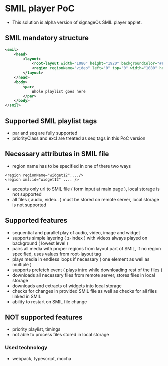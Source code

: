 # SMIL player PoC

- This solution is alpha version of signageOs SMIL player applet.


## SMIL mandatory structure
```xml
<smil>
    <head>
        <layout>
            <root-layout width="1080" height="1920" backgroundColor="#FFFFFF" />
            <region regionName="video" left="0" top="0" width="1080" height="1920" z-index="1" backgroundColor="#FFFFFF" mediaAlign="center" />
        </layout>
    </head>
    <body>
        <par> 
            Whole playlist goes here
        </par> 
    </body>
</smil>
```
## Supported SMIL  playlist tags
- par and seq are fully supported
- priorityClass and excl are treated as seq tags in this PoC version

## Necessary attributes in SMIL file
- region name has to be specified in one of there two ways
```
<region regionName="widget12"..../>
<region xml:id="widget12" .... />
```
- accepts only url to SMIL file ( form input at main page ), local storage is not supported
- all files ( audio, video.. ) must be stored on remote server,  local storage is not supported

## Supported features
- sequential and parallel play of audio, video, image and widget
- supports simple layering ( z-index ) with videos always played on background ( lowest level ) 
- pairs all media with proper regions from layout part of SMIL, if no region specified, uses values from root-layout tag
- plays media in endless loops if necessary ( one element as well as multiple )
- supports prefetch event ( plays intro while downloading rest of the files )
- downloads all necessary files from remote server, stores files in local storage
- downloads and extracts of widgets into local storage
- checks for changes in provided SMIL file as well as checks for all files linked in SMIL
- ability to restart on SMIL file change

## NOT supported features
- priority playlist, timings
- not able to process files stored in local storage

### Used technology
- webpack, typescript, mocha
